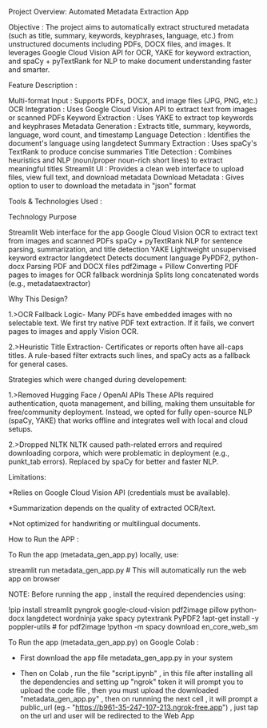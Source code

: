Project Overview: Automated Metadata Extraction App

Objective : The project aims to automatically extract structured metadata (such as title, summary, keywords, keyphrases, language, etc.) from unstructured documents including PDFs, DOCX files, and images. It leverages Google Cloud Vision API for OCR, YAKE for keyword extraction, and spaCy + pyTextRank for NLP to make document understanding faster and smarter.


Feature	Description :

Multi-format Input	: Supports PDFs, DOCX, and image files (JPG, PNG, etc.)
OCR Integration     : Uses Google Cloud Vision API to extract text from images or scanned PDFs
Keyword Extraction	: Uses YAKE to extract top keywords and keyphrases
Metadata Generation : Extracts title, summary, keywords, language, word count, and timestamp
Language Detection	: Identifies the document's language using langdetect
Summary Extraction	: Uses spaCy's TextRank to produce concise summaries
Title Detection     : Combines heuristics and NLP (noun/proper noun-rich short lines) to extract meaningful titles
Streamlit UI	      : Provides a clean web interface to upload files, view full text, and download metadata
Download Metadata   : Gives option to user to download the metadata in "json" format


Tools & Technologies Used :

Technology	              Purpose

Streamlit	                Web interface for the app
Google Cloud Vision	      OCR to extract text from images and scanned PDFs
spaCy + pyTextRank	      NLP for sentence parsing, summarization, and title detection
YAKE	                    Lightweight unsupervised keyword extractor
langdetect	              Detects document language
PyPDF2, python-docx	      Parsing PDF and DOCX files
pdf2image + Pillow	      Converting PDF pages to images for OCR fallback
wordninja	                Splits long concatenated words (e.g., metadataextractor)


Why This Design?

1.>OCR Fallback Logic-
Many PDFs have embedded images with no selectable text. We first try native PDF text extraction. If it fails, we convert pages to images and apply Vision OCR.

2.>Heuristic Title Extraction-
Certificates or reports often have all-caps titles. A rule-based filter extracts such lines, and spaCy acts as a fallback for general cases.



Strategies which were changed during developement:

1.>Removed Hugging Face / OpenAI APIs
These APIs required authentication, quota management, and billing, making them unsuitable for free/community deployment. Instead, we opted for fully open-source NLP (spaCy, YAKE) that works offline and integrates well with local and cloud setups.
    
2.>Dropped NLTK
NLTK caused path-related errors and required downloading corpora, which were problematic in deployment (e.g., punkt_tab errors). Replaced by spaCy for better and faster NLP.



Limitations:

*Relies on Google Cloud Vision API (credentials must be available).

*Summarization depends on the quality of extracted OCR/text.

*Not optimized for handwriting or multilingual documents.


How to Run the APP :



To Run the app (metadata_gen_app.py) locally, use:

streamlit run metadata_gen_app.py  # This will automatically run the web app on browser

NOTE: Before running the app , install the required dependencies using:

!pip install streamlit pyngrok google-cloud-vision pdf2image pillow python-docx langdetect wordninja yake spacy pytextrank PyPDF2
!apt-get install -y poppler-utils  # for pdf2image
!python -m spacy download en_core_web_sm



To Run the app (metadata_gen_app.py) on Google Colab :

- First download the app file metadata_gen_app.py in your system
  
- Then on Colab , run the file "script.ipynb" , in this file after installing all the dependencies and setting up "ngrok" token it will prompt you to upload the code file , then you must upload the downloaded "metadata_gen_app.py" ,
  then on runnning the next cell , it will prompt a public_url (eg.- "https://b961-35-247-107-213.ngrok-free.app") , just tap on the url and user will be redirected to the Web App




    
 
